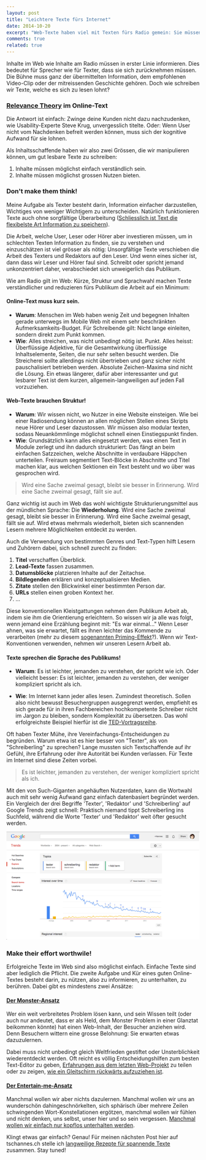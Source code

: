 ```yaml
---
layout: post
title: "Leichtere Texte fürs Internet"
date: 2014-10-20
excerpt: "Web-Texte haben viel mit Texten fürs Radio gemein: Sie müssen kurz, sehr strukturiert und häppchenweise verdaubar sein. Hier wie dort gilt: 'Sag es einfach'. Und: 'Belohne dein Publikum.'"
comments: true
related: true
---
```



Inhalte im Web wie Inhalte am Radio müssen in erster Linie informieren. Dies bedeutet für Sprecher wie für Texter, dass sie sich zurücknehmen müssen. Die Bühne muss ganz der übermittelten Information, dem empfohlenen Video-Clip oder der mitreissenden Geschichte gehören. Doch wie schreiben wir Texte, welche es sich zu lesen lohnt? 

### [Relevance Theory](http://www.phon.ucl.ac.uk/publications/WPL/02papers/wilson_sperber.pdf) im Online-Text

Die Antwort ist einfach: Zwinge deine Kunden nicht dazu nachzudenken, wie Usability-Experte Steve Krug, unvergesslich titelte. Oder: Wenn User nicht vom Nachdenken befreit werden können, muss sich der kognitive Aufwand für sie lohnen.

Als Inhaltsschaffende haben wir also zwei Grössen, die wir manipulieren können, um gut lesbare Texte zu schreiben: 

1. Inhalte müssen möglichst einfach verständlich sein.
2. Inhalte müssen möglichst grossen Nutzen bieten. 

### Don't make them think! 

Meine Aufgabe als Texter besteht darin, Information einfacher darzustellen, Wichtiges von weniger Wichtigem zu unterscheiden. Natürlich funktionieren Texte auch ohne sorgfältige Überarbeitung ([Schliesslich ist Text die flexibelste Art Information zu speichern](http://graydon2.dreamwidth.org/193447.html)). 

Die Arbeit, welche User, Leser oder Hörer aber investieren müssen, um in schlechten Texten Information zu finden, sie zu verstehen und einzuschätzen ist viel grösser als nötig: Unsorgfältige Texte verschieben die Arbeit des Texters und Redaktors auf den Leser. Und wenn eines sicher ist, dann dass wir Leser und Hörer faul sind. Schreibt oder spricht jemand  unkonzentriert daher, verabschiedet sich unweigerlich das Publikum.

Wie am Radio gilt im Web: Kürze, Struktur und Sprachwahl machen Texte verständlicher und reduzieren fürs Publikum die Arbeit auf ein Minimum:

#### Online-Text muss kurz sein.

- **Warum**: Menschen im Web haben wenig Zeit und begegnen Inhalten gerade unterwegs im Mobile Web mit einem sehr beschränkten Aufmerksamkeits-Budget. Für Schreibende gilt: Nicht lange einleiten, sondern direkt zum Punkt kommen.
- **Wie**: Alles streichen, was nicht unbedingt nötig ist. Punkt. Alles heisst: Überflüssige Adjektive, für die Gesamtwirkung überflüssige Inhaltselemente, Seiten, die nur sehr selten besucht werden. Die Streicherei sollte allerdings nicht übertrieben und ganz sicher nicht pauschalisiert betrieben werden. Absolute Zeichen-Maxima sind nicht die Lösung. Ein etwas längerer, dafür aber interessanter und gut lesbarer Text ist dem kurzen, allgemein-langweiligen auf jeden Fall vorzuziehen.

#### Web-Texte brauchen Struktur!

- **Warum**: Wir wissen nicht, wo Nutzer in eine Website einsteigen. Wie bei einer Radiosendung können an allen möglichen Stellen eines Skripts neue Hörer und Leser dazustossen. Wir müssen also modular texten, sodass Neuankömmlinge möglichst schnell einen Einstiegspunkt finden. 
- **Wie**: Grundsätzlich kann alles eingesetzt werden, was einen Text in Module zerlegt und ihn dadurch strukturiert: Das fängt an beim einfachen Satzzeichen, welche Abschnitte in verdaubare Häppchen unterteilen. Freiraum segmentiert Text-Blöcke in Abschnitte und Titel machen klar, aus welchen Sektionen ein Text besteht und wo über was gesprochen wird.

> Wird eine Sache zweimal gesagt, bleibt sie besser in Erinnerung. Wird eine Sache zweimal gesagt, fällt sie auf.

Ganz wichtig ist auch im Web das wohl wichtigste Strukturierungsmittel aus der mündlichen Sprache: Die **Wiederholung**. Wird eine Sache zweimal gesagt, bleibt sie besser in Erinnerung. Wird eine Sache zweimal gesagt, fällt sie auf. Wird etwas mehrmals wiederholt, bieten sich scannenden Lesern mehrere Möglichkeiten entdeckt zu werden.

Auch die Verwendung von bestimmten Genres und Text-Typen hilft Lesern und Zuhörern dabei, sich schnell zurecht zu finden: 

1. **Titel** verschaffen Überblick.
2. **Lead-Texte** fassen zusammen.
3. **Datumsblöcke** platzieren Inhalte auf der Zeitachse. 
4. **Bildlegenden** erklären und konzeptualisieren Medien. 
5. **Zitate** stellen den Blickwinkel einer bestimmten Person dar. 
6. **URLs** stellen einen groben Kontext her.
6. ... 

Diese konventionellen Kleistgattungen nehmen dem Publikum Arbeit ab, indem sie ihm die Orientierung erleichtern. So wissen wir ja alle was folgt, wenn jemand eine Erzählung beginnt mit: "Es war einmal..." Wenn Leser ahnen, was sie erwartet, fällt es ihnen leichter das Kommende zu verarbeiten (mehr zu diesem [sogenannten Priming-Effekt](http://en.wikipedia.org/wiki/Priming_(psychology))?). Wenn wir Text-Konventionen verwenden, nehmen wir unseren Lesern Arbeit ab.

#### Texte sprechen die Sprache des Publikums!

- **Warum**: Es ist leichter, jemanden zu verstehen, der spricht wie ich. Oder vielleicht besser: Es ist leichter, jemanden zu verstehen, der weniger kompliziert spricht als ich.

- **Wie**: Im Internet kann jeder alles lesen. Zumindest theoretisch. Sollen also nicht bewusst Besuchergruppen ausgegrenzt werden, empfiehlt es sich gerade für in ihren Fachbereichen hochkompetente Schreiber nicht im Jargon zu bleiben, sondern Komplexität zu übersetzen. Das wohl erfolgreichste Beispiel hierfür ist die [TED-Vortragsreihe](http://www.ted.com).

Oft haben Texter Mühe, ihre Vereinfachungs-Entscheidungen zu begründen. Warum etwa ist es hier besser von "Texter", als von "Schreiberling" zu sprechen? Lange mussten sich Textschaffende auf ihr Gefühl, ihre Erfahrung oder ihre Autorität bei Kunden verlassen. Für Texte im Internet sind diese Zeiten vorbei. 

> Es ist leichter, jemanden zu verstehen, der weniger kompliziert spricht als ich.

Mit den von Such-Giganten angehäuften Nutzerdaten, kann die Wortwahl auch mit sehr wenig Aufwand ganz einfach datenbasiert begründet werden. Ein Vergleich der drei Begriffe 'Texter', 'Redaktor' und 'Schreiberling' auf Google Trends zeigt schnell: Praktisch niemand tippt Schreiberling ins Suchfeld, während die Worte 'Texter' und 'Redaktor' weit öfter gesucht werden.

![Weltweiter Vergleich der drei Begriffe 'Texter', 'Redaktor' und 'Schreiberling' auf Google Trends: Praktisch niemand sucht nach Schreiberling](/images/trends-2014-10-18.png "Texter gewinnt, Schreiberling verliert, Redaktor im Mittelfeld.")

### Make their effort worthwile!
Erfolgreiche Texte im Web sind also möglichst einfach. Einfache Texte sind aber lediglich die Pflicht. Die zweite Aufgabe und Kür eines guten Online-Textes besteht darin, zu nützen, also zu informieren, zu unterhalten, zu berühren. Dabei gibt es mindestens zwei Ansätze:

#### [Der Monster-Ansatz](/Monster-Held-Glanztat)

Wer ein weit verbreitetes Problem lösen kann, und sein Wissen teilt (oder auch nur andeutet, dass er als Held, dem Monster Problem in einer Glanztat beikommen könnte) hat einen Web-Inhalt, der Besucher anziehen wird. Denn Besuchern wittern eine grosse Belohnung: Sie erwarten etwas dazuzulernen.

Dabei muss nicht unbedingt gleich Weltfrieden gestiftet oder Unsterblichkeit wiederentdeckt werden. Oft reicht es völlig Entscheidungshilfen zum besten Text-Editor zu geben, [Erfahrungen aus dem letzten Web-Projekt](/design-first) zu teilen oder zu zeigen, [wie ein Gleitschirm rückwärts aufzuziehen ist](http://www.youtube.com/watch?v=LHgMtNXkElc). 

#### [Der Entertain-me-Ansatz](/nutzloses-im-netz)

Manchmal wollen wir aber nichts dazulernen. Manchmal wollen wir uns an wunderschön dahingeschnörkelten, sich sphärisch über mehrere Zeilen schwingenden Wort-Konstellationen ergötzen, manchmal wollen wir fühlen und nicht denken, uns selbst, unser hier und so sein vergessen. [Manchmal wollen wir einfach nur kopflos unterhalten werden](/kopflos).

Klingt etwas gar einfach? Genau! Für meinen nächsten Post hier auf tschannes.ch stelle ich [langweilige Rezepte für spannende Texte](/spannend-schreiben) zusammen. Stay tuned!





